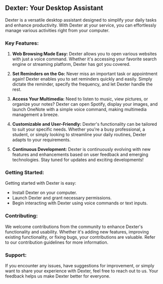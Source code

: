 ## Dexter: Your Desktop Assistant

Dexter is a versatile desktop assistant designed to simplify your daily tasks and enhance productivity. With Dexter at your service, you can effortlessly manage various activities right from your computer.

### Key Features:

1. **Web Browsing Made Easy:**
   Dexter allows you to open various websites with just a voice command. Whether it's accessing your favorite search engine or streaming platform, Dexter has got you covered.

2. **Set Reminders on the Go:**
   Never miss an important task or appointment again! Dexter enables you to set reminders quickly and easily. Simply dictate the reminder, specify the frequency, and let Dexter handle the rest.

3. **Access Your Multimedia:**
   Need to listen to music, view pictures, or organize your notes? Dexter can open Spotify, display your images, and launch OneNote with a simple voice command, making multimedia management a breeze.

4. **Customizable and User-Friendly:**
   Dexter's functionality can be tailored to suit your specific needs. Whether you're a busy professional, a student, or simply looking to streamline your daily routines, Dexter adapts to your requirements.

5. **Continuous Development:**
   Dexter is continuously evolving with new features and enhancements based on user feedback and emerging technologies. Stay tuned for updates and exciting developments!

### Getting Started:

Getting started with Dexter is easy:
- Install Dexter on your computer.
- Launch Dexter and grant necessary permissions.
- Begin interacting with Dexter using voice commands or text inputs.

### Contributing:

We welcome contributions from the community to enhance Dexter's functionality and usability. Whether it's adding new features, improving existing functionality, or fixing bugs, your contributions are valuable. Refer to our contribution guidelines for more information.

### Support:

If you encounter any issues, have suggestions for improvement, or simply want to share your experience with Dexter, feel free to reach out to us. Your feedback helps us make Dexter better for everyone.


